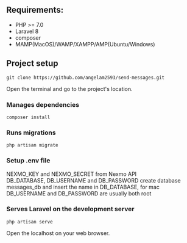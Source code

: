 ## Requirements:
- PHP >= 7.0
- Laravel 8
- composer
- MAMP(MacOS)/WAMP/XAMPP/AMP(Ubuntu/Windows)

## Project setup
```
git clone https://github.com/angelam2593/send-messages.git
```
Open the terminal and go to the project's location.
### Manages dependencies
```
composer install
```
### Runs migrations
```
php artisan migrate
```
### Setup .env file
NEXMO_KEY and NEXMO_SECRET from Nexmo API <br>
DB_DATABASE, DB_USERNAME and DB_PASSWORD create database messages_db and insert the name in DB_DATABASE, for mac DB_USERNAME and DB_PASSWORD are usually both root
### Serves Laravel on the development server
```
php artisan serve
```
Open the localhost on your web browser.
